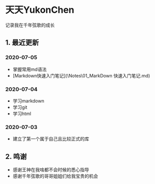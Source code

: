 # 天天YukonChen

记录我在千年弦歌的成长



## 1. 最近更新

### 2020-07-05

- 掌握常用md语法
- [Markdown快速入门笔记](\Notes\01_MarkDown 快速入门笔记.md)

### 2020-07-04

- 学习markdown
- 学习git
- 学习html


### 2020-07-03

- 建立了第一个属于自己且比较正式的库



## 2. 鸣谢

- 感谢王神在我啥都不会时候的悉心指导
- 感谢千年弦歌的哥哥姐姐们给我宝贵的机会
